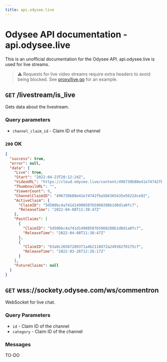```yaml
---
title: api.odysee.live
---
```


# Odysee API documentation - api.odysee.live
This is an unofficial documentation for the Odysee API. api.odysee.live is used for live streams.

> ⚠️ Requests for live video streams require extra headers to avoid being blocked. See [proxy/live.go](https://codeberg.org/librarian/librarian/src/branch/main/proxy/live.go#L24) for an example.

## `GET` /livestream/is_live
Gets data about the livestream.

### Query parameters
* `channel_claim_id` - Claim ID of the channel

### `200` OK
```json
{
  "success": true,
  "error": null,
  "data": {
    "Live": true,
    "Start": "2022-04-23T20:12:24Z",
    "VideoURL": "https://cloud.odysee.live/content/496730b88e41e74742fba5b6365435e5622dce92/master.m3u8",
    "ThumbnailURL": "",
    "ViewerCount": 9,
    "ChannelClaimID": "496730b88e41e74742fba5b6365435e5622dce92",
    "ActiveClaim": {
      "ClaimID": "5d500bc4a741d14908507b5960280b1d0d1a0fc7",
      "ReleaseTime": "2022-04-08T11:38:47Z"
    },
    "PastClaims": [
      {
        "ClaimID": "5d500bc4a741d14908507b5960280b1d0d1a0fc7",
        "ReleaseTime": "2022-04-08T11:38:47Z"
      },
      {
        "ClaimID": "63a0c26587209371a462118d72a249382f01f5cf",
        "ReleaseTime": "2022-03-26T12:26:17Z"
      }
    ],
    "FutureClaims": null
  }
}
```

## `GET` wss://sockety.odysee.com/ws/commentron
WebSocket for live chat.

### Query Parameters
* `id` - Claim ID of the channel
* `category` - Claim ID of the channel

### Messages
TO-DO